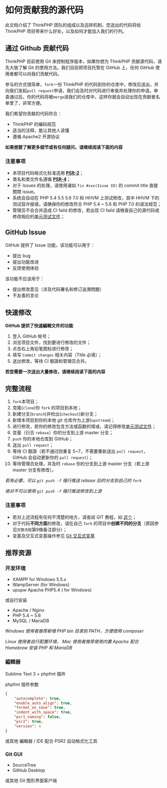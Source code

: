 如何贡献我的源代码
===

此文档介绍了 ThinkPHP 团队的组成以及运转机制，您送出的代码将给 ThinkPHP 项目带来什么好处，以及如何才能加入我们的行列。

## 通过 Github 贡献代码

ThinkPHP 目前使用 Git 来控制程序版本，如果你想为 ThinkPHP 贡献源代码，请先大致了解 Git 的使用方法。我们目前把项目托管在 GitHub 上，任何 GitHub 使用者都可以向我们贡献代码。

参与的方式很简单，`fork`一份 ThinkPHP 的代码到你的仓库中，修改后送出，并向我们发起`pull request`申请，我们会及时对代码进行审查并处理你的申请。审查通过后，你的代码将被`merge`进我们的仓库中，这样你就会自动出现在贡献者名单里了，非常方便。

我们希望你贡献的代码符合：

* ThinkPHP 的编码规范
* 适当的注释，能让其他人读懂
* 遵循 Apache2 开源协议

**如果想要了解更多细节或有任何疑问，请继续阅读下面的内容**

### 注意事项

* 本项目代码格式化标准选用 [**PSR-2**](http://www.kancloud.cn/thinkphp/php-fig-psr/3141)；
* 类名和类文件名遵循 [**PSR-4**](http://www.kancloud.cn/thinkphp/php-fig-psr/3144)；
* 对于 Issues 的处理，请使用诸如 `fix #xxx(Issue ID)` 的 commit title 直接關閉 issue。
* 系统会自动在 PHP 5.4 5.5 5.6 7.0 和 HHVM 上测试修改，其中 HHVM 下的测试容许报错，请确保你的修改符合 PHP 5.4 ~ 5.6 和 PHP 7.0 的语法规范；
* 管理员不会合并造成 CI faild 的修改，若出现 CI faild 请檢查自己的源代码或修改相应的[单元测试文件](tests)；

## GitHub Issue

GitHub 提供了 Issue 功能，该功能可以用于：

* 提出 bug
* 提出功能改进
* 反馈使用体验

该功能不应该用于：

 * 提出修改意见（涉及代码署名和修订追溯問題）
 * 不友善的言论

## 快速修改

**GitHub 提供了快速編輯文件的功能**

1. 登入 GitHub 帐号；
2. 浏览项目文件，找到要进行修改的文件；
3. 点击右上角铅笔图标进行修改；
4. 填写 `Commit changes` 相关内容（Title 必填）；
5. 送出修改，等待 CI 驗證和管理员合并。

**若您需要一次送出大量修改，请继续阅读下面的内容**

## 完整流程

1. `fork`本项目；
2. 克隆(`clone`)你 `fork` 的项目到本地；
3. 新建分支(`branch`)并检出(`checkout`)新分支；
4. 新增本项目到你的本地 git 仓库作为上游(`upstream`)；
5. 进行修改，若你的修改包含方法或函数的增减，请记得修改[单元测试文件](tests)；
6. 变基（衍合 `rebase`）你的分支到上游 master 分支；
7. `push` 你的本地仓库到 GitHub；
8. 送出 `pull request`；
9. 等待 CI 驗證（若不通过则重复 5~7，不需要重新送出 `pull request`，GitHub 会自动更新你的 `pull request`）；
10. 等待管理员处理，并及时 `rebase` 你的分支到上游 master 分支（若上游 master 分支有修改）。

*若有必要，可以 `git push -f` 强行推送 rebase 后的分支到自己的 `fork`*

*绝对不可以使用 `git push -f` 强行推送修改到上游*

### 注意事项

* 若对上述流程有任何不清楚的地方，请查阅 GIT 教程，如 [这个](http://backlogtool.com/git-guide/cn/)；
* 对于代码**不同方面**的修改，请在自己 `fork` 的项目中**创建不同的分支**（原因参见`完整流程`第9條备注部分）；
* 变基及交互式变基操作参见 [Git 交互式变基](http://pakchoi.me/2015/03/17/git-interactive-rebase/)

## 推荐资源

### 开发环境

* XAMPP for Windows 5.5.x
* WampServer (for Windows)
* upupw Apache PHP5.4 ( for Windows)

或自行安装

- Apache / Nginx
- PHP 5.4 ~ 5.6
- MySQL / MariaDB

*Windows 使用者推荐新增 PHP bin 目录到 PATH，方便使用 composer*

*Linux 使用者自行配置环境， Mac 使用者推荐使用内置 Apache 配合 Homebrew 安装 PHP 和 MariaDB*

### 編輯器

Sublime Text 3 + phpfmt 插件

phpfmt 插件参数

```json
{
	"autocomplete": true,
	"enable_auto_align": true,
	"format_on_save": true,
	"indent_with_space": true,
	"psr1_naming": false,
	"psr2": true,
	"version": 4
}
```

或其他 編輯器 / IDE 配合 PSR2 自动格式化工具

### Git GUI

* SourceTree
* GitHub Desktop

或其他 Git 图形界面客户端
